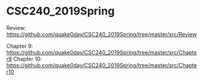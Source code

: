 # CSC240_2019Spring


Review: https://github.com/quake0day/CSC240_2019Spring/tree/master/src/Review

Chapter 9: https://github.com/quake0day/CSC240_2019Spring/tree/master/src/Chapter9
Chapter 10: https://github.com/quake0day/CSC240_2019Spring/tree/master/src/Chapter10
